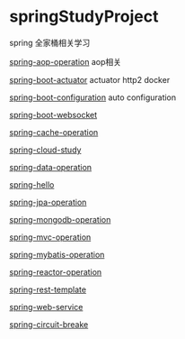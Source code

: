 # springStudyProject
  spring 全家桶相关学习  


[spring-aop-operation](spring-aop-operation/README.md)  aop相关

[spring-boot-actuator](spring-boot-actuator/README.md)  actuator  http2 docker

[spring-boot-configuration](spring-boot-configuration/README.md)  auto configuration

[spring-boot-websocket](spring-boot-websocket/README.md)

[spring-cache-operation](spring-cache-operation/README.md)

[spring-cloud-study](spring-cloud-study/README.md)

[spring-data-operation](spring-data-operation/README.md)

[spring-hello](spring-hello/README.md)

[spring-jpa-operation](spring-jpa-operation/README.md)

[spring-mongodb-operation](spring-mongodb-operation/README.md)

[spring-mvc-operation](spring-mvc-operation/README.md)

[spring-mybatis-operation](spring-mybatis-operation/README.md)

[spring-reactor-operation](spring-reactor-operation/README.md)

[spring-rest-template](spring-rest-template/README.md)

[spring-web-service](spring-web-service/README.md)  

[spring-circuit-breake](spring-circuit-breake/README.md)  


